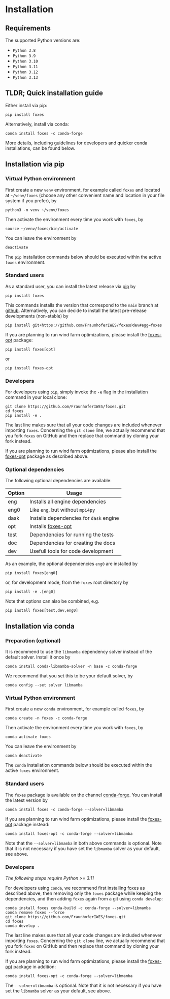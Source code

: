 # Installation

## Requirements

The supported Python versions are:

- `Python 3.8`
- `Python 3.9`
- `Python 3.10`
- `Python 3.11`
- `Python 3.12`
- `Python 3.13`

## TLDR; Quick installation guide

Either install via pip:

```console
pip install foxes
```

Alternatively, install via conda:

```console
conda install foxes -c conda-forge
```

More details, including guidelines for developers and 
quicker conda installations, can be found below.

## Installation via pip

### Virtual Python environment

First create a new `venv` environment, for example called `foxes` and located at `~/venv/foxes` (choose any other convenient name and location in your file system if you prefer), by

```console
python3 -m venv ~/venv/foxes
```

Then activate the environment every time you work with `foxes`, by

```console
source ~/venv/foxes/bin/activate
```

You can leave the environment by

```console
deactivate
```

The `pip` installation commands below should be executed within the active `foxes` environment.

### Standard users

As a standard user, you can install the latest release via [pip](https://pypi.org/project/foxes/) by

```console
pip install foxes
```

This commands installs the version that correspond to the `main` branch at [github](https://github.com/FraunhoferIWES/foxes). Alternatively, you can decide to install the latest pre-release developments (non-stable) by

```console
pip install git+https://github.com/FraunhoferIWES/foxes@dev#egg=foxes
```

If you are planning to run wind farm optimizations, please install the 
[foxes-opt](https://github.com/FraunhoferIWES/foxes-opt) package:

```console
pip install foxes[opt]
```

or

```console
pip install foxes-opt
```

### Developers

For developers using `pip`, simply invoke the `-e` flag in the installation command in your local clone:

```console
git clone https://github.com/FraunhoferIWES/foxes.git
cd foxes
pip install -e .
```
The last line makes sure that all your code changes are included whenever importing `foxes`. Concerning the `git clone` line, we actually recommend that you fork `foxes` on GitHub and then replace that command by cloning your fork instead.

If you are planning to run wind farm optimizations, please also install the 
[foxes-opt](https://github.com/FraunhoferIWES/foxes-opt) package as described above.

### Optional dependencies

The following optional dependencies are available:


| Option | Usage                              |
|--------|------------------------------------|
| eng    | Installs all engine dependencies   |
| eng0   | Like `eng`, but without `mpi4py`   |
| dask   | Installs dependencies for `dask` engine |
| opt    | Installs [foxes-opt](https://github.com/FraunhoferIWES/foxes-opt)  |
| test   | Dependencies for running the tests |
| doc    | Dependencies for creating the docs |
| dev    | Usefull tools for code development |

As an example, the optional dependencies `eng0` are installed by

```console
pip install foxes[eng0]
```

or, for development mode, from the `foxes` root directory by

```console
pip install -e .[eng0]
```

Note that options can also be combined, e.g.

```console
pip install foxes[test,dev,eng0]
```

## Installation via conda

### Preparation (optional)

It is recommend to use the `libmamba` dependency solver instead of the default solver. Install it once by

```console
conda install conda-libmamba-solver -n base -c conda-forge
```

We recommend that you set this to be your default solver, by

```console
conda config --set solver libmamba
```

### Virtual Python environment

First create a new `conda` environment, for example called `foxes`, by

```console
conda create -n foxes -c conda-forge
```

Then activate the environment every time you work with `foxes`, by

```console
conda activate foxes
```

You can leave the environment by

```console
conda deactivate
```

The `conda` installation commands below should be executed within the active `foxes` environment.

### Standard users

The `foxes` package is available on the channel [conda-forge](https://anaconda.org/conda-forge/foxes). You can install the latest version by

```console
conda install foxes -c conda-forge --solver=libmamba
```

If you are planning to run wind farm optimizations, please install the 
[foxes-opt](https://github.com/FraunhoferIWES/foxes-opt) package instead:

```console
conda install foxes-opt -c conda-forge --solver=libmamba
```

Note that the `--solver=libmamba` in both above commands is optional. Note that it is not necessary if you have set the `libmamba` solver as your default, see above.

### Developers

*The following steps require Python >= 3.11*

For developers using `conda`, we recommend first installing foxes as described above, then removing only the `foxes` package while keeping the dependencies, and then adding `foxes` again from a git using `conda develop`:

```console
conda install foxes conda-build -c conda-forge --solver=libmamba
conda remove foxes --force
git clone https://github.com/FraunhoferIWES/foxes.git
cd foxes
conda develop .
```

The last line makes sure that all your code changes are included whenever importing `foxes`. 
Concerning the `git clone` line, we actually recommend that you fork `foxes` on GitHub and then replace that command by cloning your fork instead.

If you are planning to run wind farm optimizations, please install the 
[foxes-opt](https://github.com/FraunhoferIWES/foxes-opt) package in addition:

```console
conda install foxes-opt -c conda-forge --solver=libmamba
```

The `--solver=libmamba` is optional. Note that it is not necessary if you have set the `libmamba` solver as your default, see above.
